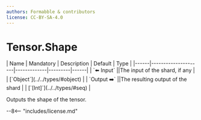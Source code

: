 ```yaml
---
authors: Formabble & contributors
license: CC-BY-SA-4.0
---
```



# Tensor.Shape

<div class="sh-parameters" markdown="1">
| Name | Mandatory | Description | Default | Type |
|------|---------------------|-------------|---------|------|
| `⬅️ Input` ||The input of the shard, if any | | [`Object`](../../types/#object) |
| `Output ➡️` ||The resulting output of the shard | | [`[Int]`](../../types/#seq) |

</div>

Outputs the shape of the tensor.

--8<-- "includes/license.md"

